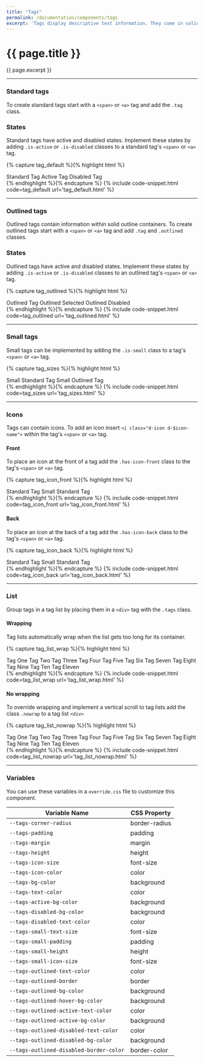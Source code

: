 ```yaml
---
title: "Tags"
permalink: /documentation/components/tags
excerpt: 'Tags display descriptive text information. They come in solid, outline, and selectable styles. Tags can be grouped into scrolling or wrapping lists. Icons can also be added to tags.'
---
```


# {{ page.title }}
{{ page.excerpt }}


***


### Standard tags
To create standard tags start with a `<span>` or `<a>` tag and add the `.tag` class.

### States
Standard tags have active and disabled states. Implement these states by adding `.is-active` or `.is-disabled` classes to a standard tag&#39;s `<span>` or `<a>` tag.

{% capture tag_default %}{% highlight html %}
<div class="tags">
  <span class="tag">Standard Tag</span>
  <span class="tag is-active">Active Tag</span>
  <span class="tag is-disabled">Disabled Tag</span>
</div>
{% endhighlight %}{% endcapture %}
{% include code-snippet.html code=tag_default url='tag_default.html' %}

***


### Outlined tags
Outlined tags contain information within solid outline containers. To create outlined tags start with a `<span>` or `<a>` tag and add `.tag` and `.outlined` classes.

### States
Outlined tags have active and disabled states. Implement these states by adding `.is-active` or `.is-disabled` classes to an outlined tag&#39;s `<span>` or `<a>` tag.

{% capture tag_outlined %}{% highlight html %}
<div class="tags">
  <a class="tag outlined">Outlined Tag</a>
  <a class="tag outlined is-active">Outlined Selected</a>
  <a class="tag outlined is-disabled">Outlined Disabled</a>
</div>
{% endhighlight %}{% endcapture %}
{% include code-snippet.html code=tag_outlined url='tag_outlined.html' %}


***


### Small tags
Small tags can be implemented by adding the `.is-small` class to a tag&#39;s `<span>` or `<a>` tag.

{% capture tag_sizes %}{% highlight html %}
<div class="tags">
  <span class="tag is-small">Small Standard Tag</span>
  <span class="tag outlined is-small">Small Outlined Tag</span>
</div>
{% endhighlight %}{% endcapture %}
{% include code-snippet.html code=tag_sizes url='tag_sizes.html' %}


***


### Icons
Tags can contain icons. To add an icon insert `<i class="d-icon d-$icon-name">` within the tag&#39;s `<span>` or `<a>` tag.

#### Front
To place an icon at the front of a tag add the `.has-icon-front` class to the tag&#39;s `<span>` or `<a>` tag.

{% capture tag_icon_front %}{% highlight html %}
<div class="tags">
<span class="tag has-icon-front"><i class="d-icon d-check"></i>Standard Tag</span>
<span class="tag is-small has-icon-front"><i class="d-icon d-check"></i>Small Standard Tag</span>
</div>
{% endhighlight %}{% endcapture %}
{% include code-snippet.html code=tag_icon_front url='tag_icon_front.html' %}

#### Back
To place an icon at the back of a tag add the `.has-icon-back` class to the tag&#39;s `<span>` or `<a>` tag.

{% capture tag_icon_back %}{% highlight html %}
<div class="tags">
<span class="tag has-icon-back">Standard Tag<a class="d-icon d-close"></a></span>
<span class="tag is-small has-icon-back">Small Standard Tag<a class="d-icon d-close"></a></span>
</div>
{% endhighlight %}{% endcapture %}
{% include code-snippet.html code=tag_icon_back url='tag_icon_back.html' %}


***


### List
Group tags in a tag list by placing them in a `<div>` tag with the `.tags` class.

#### Wrapping
Tag lists automatically wrap when the list gets too long for its container.

{% capture tag_list_wrap %}{% highlight html %}
<div class="tags">
  <span class="tag">Tag One</span>
  <span class="tag">Tag Two</span>
  <span class="tag">Tag Three</span>
  <span class="tag">Tag Four</span>
  <span class="tag">Tag Five</span>
  <span class="tag">Tag Six</span>
  <span class="tag">Tag Seven</span>
  <span class="tag">Tag Eight</span>
  <span class="tag">Tag Nine</span>
  <span class="tag">Tag Ten</span>
  <span class="tag">Tag Eleven</span>
</div>
{% endhighlight %}{% endcapture %}
{% include code-snippet.html code=tag_list_wrap url='tag_list_wrap.html' %}

#### No wrapping
To override wrapping and implement a vertical scroll to tag lists add the class `.nowrap` to a tag list `<div>`

{% capture tag_list_nowrap %}{% highlight html %}
<div class="tags nowrap">
  <span class="tag">Tag One</span>
  <span class="tag">Tag Two</span>
  <span class="tag">Tag Three</span>
  <span class="tag">Tag Four</span>
  <span class="tag">Tag Five</span>
  <span class="tag">Tag Six</span>
  <span class="tag">Tag Seven</span>
  <span class="tag">Tag Eight</span>
  <span class="tag">Tag Nine</span>
  <span class="tag">Tag Ten</span>
  <span class="tag">Tag Eleven</span>
</div>
{% endhighlight %}{% endcapture %}
{% include code-snippet.html code=tag_list_nowrap url='tag_list_nowrap.html' %}


***


### Variables
You can use these variables in a `override.css` file to customize this component.

|Variable Name|CSS Property|
| - | - |
|`--tags-corner-radius`| border-radius|
|`--tags-padding`| padding|
|`--tags-margin`| margin|
|`--tags-height`| height|
|`--tags-icon-size`| font-size|
|`--tags-icon-color`| color|
|`--tags-bg-color`| background|
|`--tags-text-color`| color|
|`--tags-active-bg-color`| background|
|`--tags-disabled-bg-color`| background|
|`--tags-disabled-text-color`| color|
|`--tags-small-text-size`| font-size|
|`--tags-small-padding`| padding|
|`--tags-small-height`| height|
|`--tags-small-icon-size`| font-size|
|`--tags-outlined-text-color`| color|
|`--tags-outlined-border`| border|
|`--tags-outlined-bg-color`| background|
|`--tags-outlined-hover-bg-color`| background|
|`--tags-outlined-active-text-color`| color|
|`--tags-outlined-active-bg-color`| background|
|`--tags-outlined-disabled-text-color`| color|
|`--tags-outlined-disabled-bg-color`| background|
|`--tags-outlined-disabled-border-color`| border-color|
